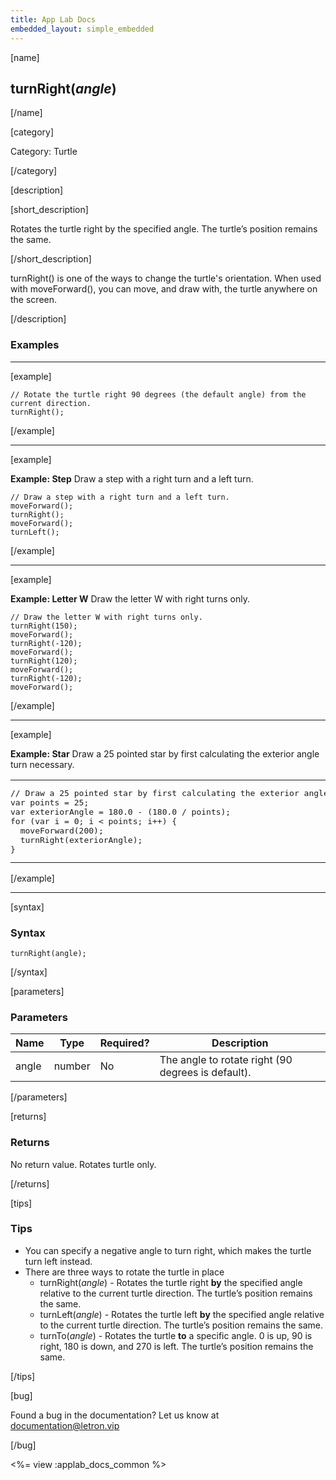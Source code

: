 ```yaml
---
title: App Lab Docs
embedded_layout: simple_embedded
---
```


[name]

## turnRight(*angle*)

[/name]


[category]

Category: Turtle

[/category]

[description]

[short_description]

Rotates the turtle right by the specified angle. The turtle’s position remains the same.

[/short_description]

turnRight() is one of the ways to change the turtle's orientation. When used with moveForward(), you can move, and draw with, the turtle anywhere on the screen.

[/description]

### Examples
____________________________________________________

[example]


```
// Rotate the turtle right 90 degrees (the default angle) from the current direction.
turnRight();
```

[/example]

____________________________________________________

[example]

**Example: Step** Draw a step with a right turn and a left turn. 

```
// Draw a step with a right turn and a left turn.
moveForward();
turnRight();
moveForward();
turnLeft();
```

[/example]
____________________________________________________

[example]

**Example: Letter W** Draw the letter W with right turns only. 

```
// Draw the letter W with right turns only.
turnRight(150);
moveForward();
turnRight(-120);
moveForward();
turnRight(120);
moveForward();
turnRight(-120);
moveForward();
```

[/example]

____________________________________________________

[example]

**Example: Star** Draw a 25 pointed star by first calculating the exterior angle turn necessary. 

<table>
<tr>
<td style="border-style:none; width:90%; padding:0px">
<pre>
// Draw a 25 pointed star by first calculating the exterior angle turn necessary. 
var points = 25;
var exteriorAngle = 180.0 - (180.0 / points);
for (var i = 0; i &lt; points; i++) {
  moveForward(200);
  turnRight(exteriorAngle);
}
</pre>
</td>
<td style="border-style:none; width:10%; padding:0px">
<img src='https://images.letron.vip/3fae81b2ff35c4dcfe7c784b186b39c9-image-1445619726798.gif'>
</td>
</tr>
</table>

[/example]

____________________________________________________

[syntax]

### Syntax

```
turnRight(angle);
```

[/syntax]

[parameters]

### Parameters

| Name  | Type | Required? | Description |
|-----------------|------|-----------|-------------|
| angle | number | No | The angle to rotate right (90 degrees is default).  |

[/parameters]

[returns]

### Returns
No return value. Rotates turtle only.

[/returns]

[tips]

### Tips
- You can specify a negative angle to turn right, which makes the turtle turn left instead.
- There are three ways to rotate the turtle in place
	- turnRight(*angle*) - Rotates the turtle right **by** the specified angle relative to the current turtle direction. The turtle’s position remains the same.
	- turnLeft(*angle*) - Rotates the turtle left **by** the specified angle relative to the current turtle direction. The turtle’s position remains the same.
	- turnTo(*angle*) - Rotates the turtle **to** a specific angle. 0 is up, 90 is right, 180 is down, and 270 is left. The turtle’s position remains the same.

[/tips]

[bug]

Found a bug in the documentation? Let us know at documentation@letron.vip

[/bug]

<%= view :applab_docs_common %>
